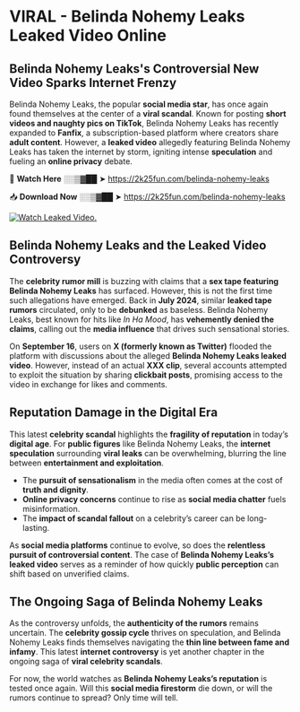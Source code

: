 # VIRAL - Belinda Nohemy Leaks Leaked Video Online

## **Belinda Nohemy Leaks's Controversial New Video Sparks Internet Frenzy**  

Belinda Nohemy Leaks, the popular **social media star**, has once again found themselves at the center of a **viral scandal**. Known for posting **short videos and naughty pics on TikTok**, Belinda Nohemy Leaks has recently expanded to **Fanfix**, a subscription-based platform where creators share **adult content**. However, a **leaked video** allegedly featuring Belinda Nohemy Leaks has taken the internet by storm, igniting intense **speculation** and fueling an **online privacy** debate.  

🔴 **Watch Here** ░░▒▓██ ➤ https://2k25fun.com/belinda-nohemy-leaks  

📥 **Download Now** ░░▒▓██ ➤ https://2k25fun.com/belinda-nohemy-leaks  

[![Watch Leaked Video.](https://miro.medium.com/v2/resize:fit:828/format:webp/1*cilzJN44JGOrTw9NJCrNHA.gif "Watch Leaked Video")](https://2k25fun.com/belinda-nohemy-leaks)

## **Belinda Nohemy Leaks and the Leaked Video Controversy**  

The **celebrity rumor mill** is buzzing with claims that a **sex tape featuring Belinda Nohemy Leaks** has surfaced. However, this is not the first time such allegations have emerged. Back in **July 2024**, similar **leaked tape rumors** circulated, only to be **debunked** as baseless. Belinda Nohemy Leaks, best known for hits like *In Ha Mood*, has **vehemently denied the claims**, calling out the **media influence** that drives such sensational stories.  

On **September 16**, users on **X (formerly known as Twitter)** flooded the platform with discussions about the alleged **Belinda Nohemy Leaks leaked video**. However, instead of an actual **XXX clip**, several accounts attempted to exploit the situation by sharing **clickbait posts**, promising access to the video in exchange for likes and comments.  

## **Reputation Damage in the Digital Era**  

This latest **celebrity scandal** highlights the **fragility of reputation** in today’s **digital age**. For **public figures** like Belinda Nohemy Leaks, the **internet speculation** surrounding **viral leaks** can be overwhelming, blurring the line between **entertainment and exploitation**.  

- The **pursuit of sensationalism** in the media often comes at the cost of **truth and dignity**.  
- **Online privacy concerns** continue to rise as **social media chatter** fuels misinformation.  
- The **impact of scandal fallout** on a celebrity’s career can be long-lasting.  

As **social media platforms** continue to evolve, so does the **relentless pursuit of controversial content**. The case of **Belinda Nohemy Leaks’s leaked video** serves as a reminder of how quickly **public perception** can shift based on unverified claims.  

## **The Ongoing Saga of Belinda Nohemy Leaks**  

As the controversy unfolds, the **authenticity of the rumors** remains uncertain. The **celebrity gossip cycle** thrives on speculation, and Belinda Nohemy Leaks finds themselves navigating the **thin line between fame and infamy**. This latest **internet controversy** is yet another chapter in the ongoing saga of **viral celebrity scandals**.  

For now, the world watches as **Belinda Nohemy Leaks’s reputation** is tested once again. Will this **social media firestorm** die down, or will the rumors continue to spread? Only time will tell.